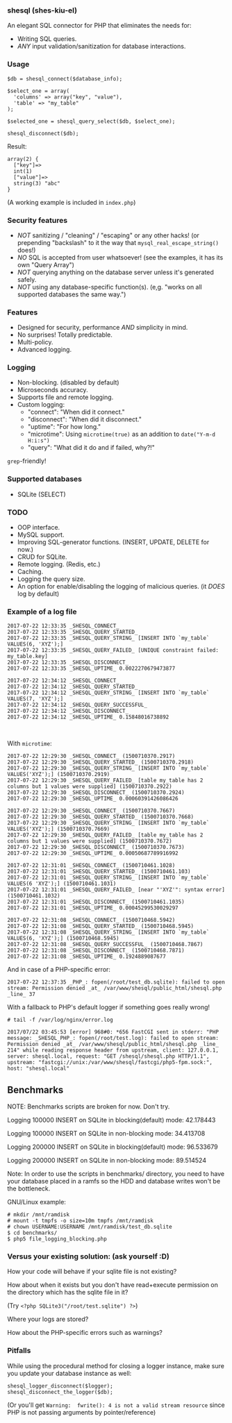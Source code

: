 ### shesql (shes-kiu-el)
An elegant SQL connector for PHP that eliminates the needs for:
 - Writing SQL queries.
 - *ANY* input validation/sanitization for database interactions.

### Usage
```
$db = shesql_connect($database_info);

$select_one = array(
  'columns' => array("key", "value"),
  'table' => "my_table"
);

$selected_one = shesql_query_select($db, $select_one);

shesql_disconnect($db);
```

Result:
```
array(2) {
  ["key"]=>
  int(1)
  ["value"]=>
  string(3) "abc"
}
```
(A working example is included in `index.php`)


### Security features
 - *NOT* sanitizing / "cleaning" / "escaping" or any other hacks! (or prepending "backslash" to it the way that `mysql_real_escape_string()` does!)
 - *NO* SQL is accepted from user whatsoever! (see the examples, it has its own "Query Array")
 - *NOT* querying anything on the database server unless it's generated safely.
 - *NOT* using any database-specific function(s). (e,g. "works on all supported databases the same way.")

### Features
 - Designed for security, performance *AND* simplicity in mind.
 - No surprises! Totally predictable.
 - Multi-policy.
 - Advanced logging.

### Logging
 - Non-blocking. (disabled by default)
 - Microseconds accuracy.
 - Supports file and remote logging.
 - Custom logging: 
   - "connect": "When did it connect."
   - "disconnect": "When did it disconnect."
   - "uptime": "For how long."
   - "microtime": Using `microtime(true)` as an addition to `date("Y-m-d H:i:s")`
   - "query": "What did it do and if failed, why?!"

`grep`-friendly!

### Supported databases
 - SQLite (SELECT)

### TODO
 - OOP interface.
 - MySQL support.
 - Improving SQL-generator functions. (INSERT, UPDATE, DELETE for now.)
 - CRUD for SQLite.
 - Remote logging. (Redis, etc.)
 - Caching.
 - Logging the query size.
 - An option for enable/disabling the logging of malicious queries. (it *DOES* log by default)

### Example of a log file
```
2017-07-22 12:33:35 _SHESQL_CONNECT_
2017-07-22 12:33:35 _SHESQL_QUERY_STARTED_
2017-07-22 12:33:35 _SHESQL_QUERY_STRING_ [INSERT INTO `my_table` VALUES(6, 'XYZ');]
2017-07-22 12:33:35 _SHESQL_QUERY_FAILED_ [UNIQUE constraint failed: my_table.key]
2017-07-22 12:33:35 _SHESQL_DISCONNECT_
2017-07-22 12:33:35 _SHESQL_UPTIME_ 0.0022270679473877

2017-07-22 12:34:12 _SHESQL_CONNECT_
2017-07-22 12:34:12 _SHESQL_QUERY_STARTED_
2017-07-22 12:34:12 _SHESQL_QUERY_STRING_ [INSERT INTO `my_table` VALUES(7, 'XYZ');]
2017-07-22 12:34:12 _SHESQL_QUERY_SUCCESSFUL_
2017-07-22 12:34:12 _SHESQL_DISCONNECT_
2017-07-22 12:34:12 _SHESQL_UPTIME_ 0.15848016738892
```
<br/>

With `microtime`:
```
2017-07-22 12:29:30 _SHESQL_CONNECT_ (1500710370.2917)
2017-07-22 12:29:30 _SHESQL_QUERY_STARTED_ (1500710370.2918)
2017-07-22 12:29:30 _SHESQL_QUERY_STRING_ [INSERT INTO `my_table` VALUES('XYZ');] (1500710370.2919)
2017-07-22 12:29:30 _SHESQL_QUERY_FAILED_ [table my_table has 2 columns but 1 values were supplied] (1500710370.2922)
2017-07-22 12:29:30 _SHESQL_DISCONNECT_ (1500710370.2924)
2017-07-22 12:29:30 _SHESQL_UPTIME_ 0.00060391426086426

2017-07-22 12:29:30 _SHESQL_CONNECT_ (1500710370.7667)
2017-07-22 12:29:30 _SHESQL_QUERY_STARTED_ (1500710370.7668)
2017-07-22 12:29:30 _SHESQL_QUERY_STRING_ [INSERT INTO `my_table` VALUES('XYZ');] (1500710370.7669)
2017-07-22 12:29:30 _SHESQL_QUERY_FAILED_ [table my_table has 2 columns but 1 values were supplied] (1500710370.7672)
2017-07-22 12:29:30 _SHESQL_DISCONNECT_ (1500710370.7673)
2017-07-22 12:29:30 _SHESQL_UPTIME_ 0.00050687789916992

2017-07-22 12:31:01 _SHESQL_CONNECT_ (1500710461.1028)
2017-07-22 12:31:01 _SHESQL_QUERY_STARTED_ (1500710461.103)
2017-07-22 12:31:01 _SHESQL_QUERY_STRING_ [INSERT INTO `my_table` VALUES(6 'XYZ');] (1500710461.1031)
2017-07-22 12:31:01 _SHESQL_QUERY_FAILED_ [near "'XYZ'": syntax error] (1500710461.1032)
2017-07-22 12:31:01 _SHESQL_DISCONNECT_ (1500710461.1035)
2017-07-22 12:31:01 _SHESQL_UPTIME_ 0.00045299530029297

2017-07-22 12:31:08 _SHESQL_CONNECT_ (1500710468.5942)
2017-07-22 12:31:08 _SHESQL_QUERY_STARTED_ (1500710468.5945)
2017-07-22 12:31:08 _SHESQL_QUERY_STRING_ [INSERT INTO `my_table` VALUES(6, 'XYZ');] (1500710468.5945)
2017-07-22 12:31:08 _SHESQL_QUERY_SUCCESSFUL_ (1500710468.7867)
2017-07-22 12:31:08 _SHESQL_DISCONNECT_ (1500710468.7871)
2017-07-22 12:31:08 _SHESQL_UPTIME_ 0.1924889087677
```

And in case of a PHP-specific error:
```
2017-07-22 12:37:35 _PHP_: fopen(/root/test_db.sqlite): failed to open stream: Permission denied _at_ /var/www/shesql/public_html/shesql.php _line_ 37
```

With a fallback to PHP's default logger if something goes really wrong!
```
# tail -f /var/log/nginx/error.log

2017/07/22 03:45:53 [error] 968#0: *656 FastCGI sent in stderr: "PHP message: _SHESQL_PHP_: fopen(/root/test.log): failed to open stream: Permission denied _at_ /var/www/shesql/public_html/shesql.php _line_ 214" while reading response header from upstream, client: 127.0.0.1, server: shesql.local, request: "GET /shesql/shesql.php HTTP/1.1", upstream: "fastcgi://unix:/var/www/shesql/fastcgi/php5-fpm.sock:", host: "shesql.local"

```

## Benchmarks

NOTE: Benchmarks scripts are broken for now. Don't try.

Logging 100000 INSERT on SQLite in blocking(default) mode: 42.178443

Logging 100000 INSERT on SQLite in non-blocking mode: 34.413708
<br/>

Logging 200000 INSERT on SQLite in blocking(default) mode: 96.533679

Logging 200000 INSERT on SQLite in non-blocking mode: 89.514524

Note: In order to use the scripts in benchmarks/ directory, you need to have your database placed in a ramfs so the HDD and database writes won't be the bottleneck.

GNU/Linux example:
```
# mkdir /mnt/ramdisk
# mount -t tmpfs -o size=10m tmpfs /mnt/ramdisk
# chown USERNAME:USERNAME /mnt/ramdisk/test_db.sqlite
$ cd benchmarks/
$ php5 file_logging_blocking.php
```

### Versus your existing solution: (ask yourself :D)
How your code will behave if your sqlite file is not existing?

How about when it exists but you don't have read+execute permission on the directory which has the sqlite file in it?

(Try `<?php SQLite3("/root/test.sqlite") ?>`)
<br />

Where your logs are stored?

How about the PHP-specific errors such as warnings?


### Pitfalls
While using the procedural method for closing a logger instance, make sure you update your database instance as well:
```
shesql_logger_disconnect($logger);
shesql_disconnect_the_logger($db);

```
(Or you'll get `Warning:  fwrite(): 4 is not a valid stream resource` since PHP is not passing arguments by pointer/reference)

